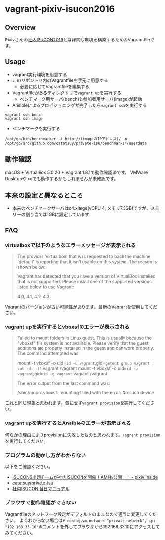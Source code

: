 # vagrant-pixiv-isucon2016

## Overview

Pixivさんの[社内ISUCON2016](https://github.com/catatsuy/private-isu)とほぼ同じ環境を構築するためのVagrantfileです。

## Usage

- vagrant実行環境を用意する
- このリポジトリ内のVagrantfileを手元に用意する
  - 必要に応じてVagrantfileを編集する
- Vagrantfileがあるディレクトリで`vagrant up`を実行する
  - ベンチマーク用サーバ(bench)と参加者用サーバ(image)が起動
- Ansibleによるプロビジョニングが完了したら`vagrant ssh`を実行する
```
vagrant ssh bench
vagrant ssh image
```
- ベンチマークを実行する
```
/opt/go/bin/benchmarker -t http://(imageのIPアドレス)/ -u /opt/go/src/github.com/catatsuy/private-isu/benchmarker/userdata
```
## 動作確認

macOS + VirtualBox 5.0.20 + Vagrant 1.8.1で動作確認済です。
VMWare Desktopやlxcでも動作するかもしれませんが未確認です。

## 本来の設定と異なるところ

- 本来のベンチマークサーバはc4.xlarge(vCPU 4, メモリ7.5GB)ですが、メモリーの割り当ては1GBに設定しています

## FAQ

### virtualboxで以下のようなエラーメッセージが表示される

> The provider 'virtualbox' that was requested to back the machine
> 'default' is reporting that it isn't usable on this system. The
> reason is shown below:
> 
> Vagrant has detected that you have a version of VirtualBox installed
> that is not supported. Please install one of the supported versions
> listed below to use Vagrant:
> 
> 4.0, 4.1, 4.2, 4.3

Vagrantのバージョンが古い可能性があります。最新のVagrantを使用してください。

### vagrant upを実行するとvboxsfのエラーが表示される

> Failed to mount folders in Linux guest. This is usually because
> the "vboxsf" file system is not available. Please verify that
> the guest additions are properly installed in the guest and
> can work properly. The command attempted was:
> 
> mount -t vboxsf -o uid=`id -u vagrant`,gid=`getent group vagrant | cut -d: -f3` vagrant /vagrant
> mount -t vboxsf -o uid=`id -u vagrant`,gid=`id -g vagrant` vagrant /vagrant
> 
> The error output from the last command was:
> 
> /sbin/mount.vboxsf: mounting failed with the error: No such device

[これと同じ現象](http://qiita.com/hapicky/items/a7f9d56588f96d005fad)と思われます。気にせず`vagrant provision`を実行してください。

### vagrant upを実行するとAnsibleのエラーが表示される

何らかの理由によりprovisionに失敗したものと思われます。`vagrant provision`を実行してください。

### プログラムの動かし方がわからない

以下をご確認ください。

- [ISUCON6出題チームが社内ISUCONを開催！AMIも公開！！ - pixiv inside](http://inside.pixiv.net/entry/2016/05/18/115206)
- [catatsuy/private-isu](https://github.com/catatsuy/private-isu)
- [社内ISUCON 当日マニュアル](https://github.com/catatsuy/private-isu/blob/master/manual.md)

### ブラウザで動作確認ができない

Vagrantfileのネットワーク設定がデフォルトのままなので適当に変更してください。
よくわからない場合は`# config.vm.network "private_network", ip: "192.168.33.10"`のコメントを外してブラウザから192.168.33.10にアクセスしてみてください。
